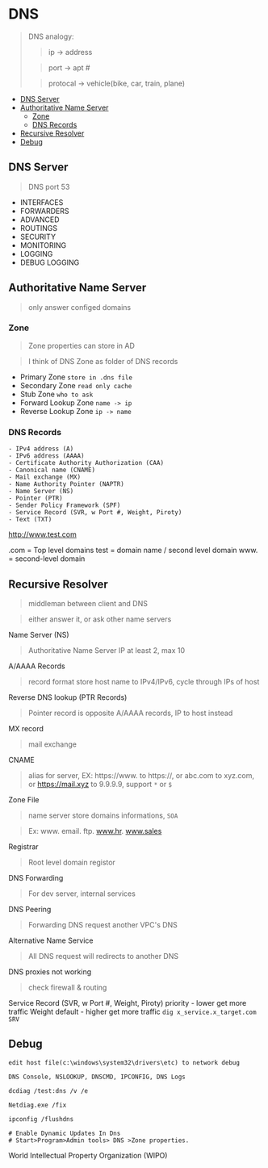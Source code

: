 <h1>DNS</h1>

> DNS analogy:
>> ip -> address
>
>> port -> apt #
>
>> protocal -> vehicle(bike, car, train, plane)

- [DNS Server](#dns-server)
- [Authoritative Name Server](#authoritative-name-server)
  - [Zone](#zone)
  - [DNS Records](#dns-records)
- [Recursive Resolver](#recursive-resolver)
- [Debug](#debug)


## DNS Server
> DNS port 53
- INTERFACES
- FORWARDERS
- ADVANCED
- ROUTINGS
- SECURITY
- MONITORING
- LOGGING
- DEBUG LOGGING

## Authoritative Name Server
> only answer configed domains

### Zone
> Zone properties can store in AD

> I think of DNS Zone as folder of DNS records


- Primary Zone `store in .dns file`
- Secondary Zone `read only cache`
- Stub Zone `who to ask`
- Forward Lookup Zone `name -> ip`
- Reverse Lookup Zone `ip -> name`

### DNS Records

    - IPv4 address (A)
    - IPv6 address (AAAA)
    - Certificate Authority Authorization (CAA)
    - Canonical name (CNAME)
    - Mail exchange (MX)
    - Name Authority Pointer (NAPTR)
    - Name Server (NS)
    - Pointer (PTR)
    - Sender Policy Framework (SPF)
    - Service Record (SVR, w Port #, Weight, Piroty)
    - Text (TXT)

http://www.test.com

.com = Top level domains
test = domain name / second level domain
www. = second-level domain

## Recursive Resolver
> middleman between client and DNS

> either answer it, or ask other name servers

Name Server (NS)
> Authoritative Name Server IP
> at least 2, max 10

A/AAAA Records
> record format store host name to IPv4/IPv6, cycle through IPs of host

Reverse DNS lookup (PTR Records)
> Pointer record is opposite A/AAAA records, IP to host instead

MX record
> mail exchange

CNAME
> alias for server, EX: https://www. to https://,
> or abc.com to xyz.com, or https://mail.xyz to 9.9.9.9, support `*` or `$`

Zone File
> name server store domains informations, `SOA`

> Ex: www. email. ftp. www.hr. www.sales

Registrar
> Root level domain registor

DNS Forwarding
> For dev server, internal services

DNS Peering
> Forwarding DNS request another VPC's DNS

Alternative Name Service
> All DNS request will redirects to another DNS

DNS proxies not working
> check firewall & routing

Service Record (SVR, w Port #, Weight, Piroty)
    priority - lower get more traffic
    Weight default - higher get more traffic
    `dig x_service.x_target.com SRV`

## Debug
```
edit host file(c:\windows\system32\drivers\etc) to network debug 

DNS Console, NSLOOKUP, DNSCMD, IPCONFIG, DNS Logs

dcdiag /test:dns /v /e

Netdiag.exe /fix

ipconfig /flushdns

# Enable Dynamic Updates In Dns
# Start>Program>Admin tools> DNS >Zone properties.
```


World Intellectual Property Organization (WIPO) 